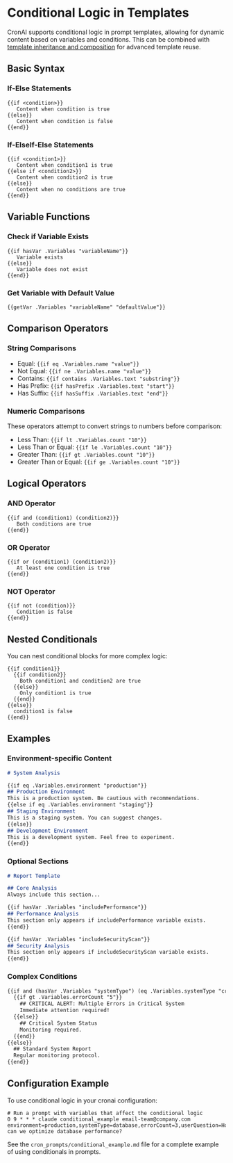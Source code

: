# Conditional Logic in Templates

CronAI supports conditional logic in prompt templates, allowing for dynamic content based on variables and conditions. This can be combined with [template inheritance and composition](template-inheritance.md) for advanced template reuse.

## Basic Syntax

### If-Else Statements

```
{{if <condition>}}
   Content when condition is true
{{else}}
   Content when condition is false
{{end}}
```

### If-ElseIf-Else Statements

```
{{if <condition1>}}
   Content when condition1 is true
{{else if <condition2>}}
   Content when condition2 is true
{{else}}
   Content when no conditions are true
{{end}}
```

## Variable Functions

### Check if Variable Exists

```
{{if hasVar .Variables "variableName"}}
   Variable exists
{{else}}
   Variable does not exist
{{end}}
```

### Get Variable with Default Value

```
{{getVar .Variables "variableName" "defaultValue"}}
```

## Comparison Operators

### String Comparisons

- Equal: `{{if eq .Variables.name "value"}}`
- Not Equal: `{{if ne .Variables.name "value"}}`
- Contains: `{{if contains .Variables.text "substring"}}`
- Has Prefix: `{{if hasPrefix .Variables.text "start"}}`
- Has Suffix: `{{if hasSuffix .Variables.text "end"}}`

### Numeric Comparisons

These operators attempt to convert strings to numbers before comparison:

- Less Than: `{{if lt .Variables.count "10"}}`
- Less Than or Equal: `{{if le .Variables.count "10"}}`
- Greater Than: `{{if gt .Variables.count "10"}}`
- Greater Than or Equal: `{{if ge .Variables.count "10"}}`

## Logical Operators

### AND Operator

```
{{if and (condition1) (condition2)}}
   Both conditions are true
{{end}}
```

### OR Operator

```
{{if or (condition1) (condition2)}}
   At least one condition is true
{{end}}
```

### NOT Operator

```
{{if not (condition)}}
   Condition is false
{{end}}
```

## Nested Conditionals

You can nest conditional blocks for more complex logic:

```
{{if condition1}}
  {{if condition2}}
    Both condition1 and condition2 are true
  {{else}}
    Only condition1 is true
  {{end}}
{{else}}
  condition1 is false
{{end}}
```

## Examples

### Environment-specific Content

```markdown
# System Analysis

{{if eq .Variables.environment "production"}}
## Production Environment
This is a production system. Be cautious with recommendations.
{{else if eq .Variables.environment "staging"}}
## Staging Environment
This is a staging system. You can suggest changes.
{{else}}
## Development Environment
This is a development system. Feel free to experiment.
{{end}}
```

### Optional Sections

```markdown
# Report Template

## Core Analysis
Always include this section...

{{if hasVar .Variables "includePerformance"}}
## Performance Analysis
This section only appears if includePerformance variable exists.
{{end}}

{{if hasVar .Variables "includeSecurityScan"}}
## Security Analysis
This section only appears if includeSecurityScan variable exists.
{{end}}
```

### Complex Conditions

```markdown
{{if and (hasVar .Variables "systemType") (eq .Variables.systemType "critical")}}
  {{if gt .Variables.errorCount "5"}}
    ## CRITICAL ALERT: Multiple Errors in Critical System
    Immediate attention required!
  {{else}}
    ## Critical System Status
    Monitoring required.
  {{end}}
{{else}}
  ## Standard System Report
  Regular monitoring protocol.
{{end}}
```

## Configuration Example

To use conditional logic in your cronai configuration:

```
# Run a prompt with variables that affect the conditional logic
0 9 * * * claude conditional_example email-team@company.com environment=production,systemType=database,errorCount=3,userQuestion=How can we optimize database performance?
```

See the `cron_prompts/conditional_example.md` file for a complete example of using conditionals in prompts.